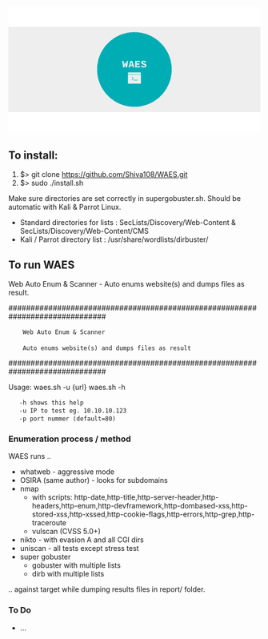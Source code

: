 
![GitHub Logo](banner.png)

## To install:

1. $> git clone https://github.com/Shiva108/WAES.git
2. $> sudo ./install.sh

Make sure directories are set correctly in supergobuster.sh.
Should be automatic with Kali & Parrot Linux.
* Standard directories for lists    : SecLists/Discovery/Web-Content & SecLists/Discovery/Web-Content/CMS
* Kali / Parrot directory list      : /usr/share/wordlists/dirbuster/


## To run WAES
Web Auto Enum &amp; Scanner - Auto enums website(s) and dumps files as result.

##############################################################################

        Web Auto Enum & Scanner

        Auto enums website(s) and dumps files as result

##############################################################################

Usage: waes.sh -u {url}
       waes.sh -h

       -h shows this help
       -u IP to test eg. 10.10.10.123
       -p port nummer (default=80)




### Enumeration process / method

WAES runs ..

+ whatweb - aggressive mode
+ OSIRA (same author) - looks for subdomains
+ nmap
  - with scripts: http-date,http-title,http-server-header,http-headers,http-enum,http-devframework,http-dombased-xss,http-stored-xss,http-xssed,http-cookie-flags,http-errors,http-grep,http-traceroute
  - vulscan (CVSS 5.0+)
+ nikto - with evasion A and all CGI dirs
+ uniscan - all tests except stress test
+ super gobuster
  - gobuster with multiple lists
  - dirb with multiple lists


.. against target while dumping results files in report/ folder.


### To Do
+ ...
